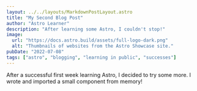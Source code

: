 ```yaml
---
layout: ../../layouts/MarkdownPostLayout.astro
title: "My Second Blog Post"
author: "Astro Learner"
description: "After learning some Astro, I couldn't stop!"
image:
  url: "https://docs.astro.build/assets/full-logo-dark.png"
  alt: "Thumbnails of websites from the Astro Showcase site."
pubDate: "2022-07-08"
tags: ["astro", "blogging", "learning in public", "successes"]
---
```


After a successful first week learning Astro, I decided to try some more. I wrote and imported a small component from memory!